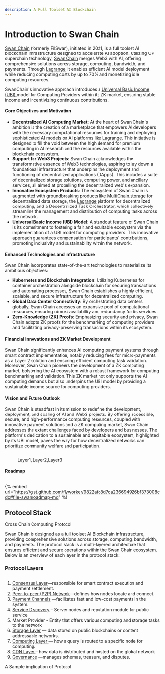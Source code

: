 ```yaml
---
description: A Full Toolset AI Blockchain
---
```


# Introduction to Swan Chain

[Swan Chain](https://www.swanchain.io) (formerly FilSwan), initiated in 2021, is a full toolset AI blockchain infrastructure designed to accelerate AI adoption. Utilizing OP superchain technology, [Swan Chain](https://www.swanchain.io/) merges Web3 with AI, offering comprehensive solutions across storage, computing, bandwidth, and payments. Through [Lagrange](https://lagrange.computer/), it enables efficient AI model deployment while reducing computing costs by up to 70% and monetizing idle computing resources.

SwanChain's innovative approach introduces a [Universal Basic Income (UBI) ](token/swan-universal-basic-income-ubi/)model for Computing Providers within its ZK market, ensuring stable income and incentivizing continuous contributions.

#### Core Objectives and Motivation

* **Decentralized AI Computing Market**: At the heart of Swan Chain's ambition is the creation of a marketplace that empowers AI developers with the necessary computational resources for training and deploying sophisticated AI models on AI platforms like [Lagrange](https://lagrange.computer/). This initiative is designed to fill the void between the high demand for premium computing in AI research and the resources available within the blockchain ecosystem.
* **Support for Web3 Projects**: Swan Chain acknowledges the transformative essence of Web3 technologies, aspiring to lay down a foundational infrastructure that underpins the deployment and functioning of decentralized applications (DApps). This includes a suite of decentralized storage solutions, computing power, and ancillary services, all aimed at propelling the decentralized web's expansion.
* **Innovative Ecosystem Products**: The ecosystem of Swan Chain is augmented with groundbreaking products like[ MultiChain.storage](https://www.multichain.storage) for decentralized data storage, the [Lagrange](https://lagrange.computer/) platform for decentralized computing, and a Decentralized Task Orchestrator, which collectively streamline the management and distribution of computing tasks across the network.
* **Universal Basic Income (UBI) Model**: A standout feature of Swan Chain is its commitment to fostering a fair and equitable ecosystem via the implementation of a UBI model for computing providers. This innovative approach guarantees compensation for participants' contributions, promoting inclusivity and sustainability within the network.

#### Enhanced Technologies and Infrastructure

Swan Chain incorporates state-of-the-art technologies to materialize its ambitious objectives:

* **Kubernetes and Blockchain Integration**: Utilizing Kubernetes for container orchestration alongside blockchain for securing transactions and automating processes, Swan Chain establishes a highly efficient, scalable, and secure infrastructure for decentralized computing.
* **Global Data Center Connectivity**: By orchestrating data centers globally, Swan Chain accesses an expansive pool of computational resources, ensuring utmost availability and redundancy for its services.
* **Zero-Knowledge (ZK) Proofs**: Emphasizing security and privacy, Swan Chain adopts ZK proofs for the benchmarking of computing providers and facilitating privacy-preserving transactions within its ecosystem.

#### Financial Innovations and ZK Market Development

Swan Chain significantly enhances AI computing payment systems through smart contract implementation, notably reducing fees for micro-payments as a Layer 2 solution and ensuring efficient computing task validation. Moreover, Swan Chain pioneers the development of a ZK computing market, bolstering the AI ecosystem with a robust framework for computing benchmarking and validation. This ZK market not only supports the AI computing demands but also underpins the UBI model by providing a sustainable income source for computing providers.

#### Vision and Future Outlook

Swan Chain is steadfast in its mission to redefine the development, deployment, and scaling of AI and Web3 projects. By offering accessible, secure, and high-performance computing resources, coupled with innovative payment solutions and a ZK computing market, Swan Chain addresses the extant challenges faced by developers and businesses. The platform's dedication to a sustainable and equitable ecosystem, highlighted by its UBI model, paves the way for how decentralized networks can prioritize community welfare and participation.

<figure><img src="../.gitbook/assets/image (9).png" alt=""><figcaption><p>Layer1, Layer2,Layer3</p></figcaption></figure>

#### Roadmap

<figure><img src="../.gitbook/assets/roadmap_20240925.png" alt=""><figcaption></figcaption></figure>

{% embed url="https://gist.github.com/flyworker/9822afc8d7ca236694926bf373008cdc#file-swanroadmap-md" %}

## Protocol Stack

Cross Chain Computing Protocol

Swan Chain is designed as a full toolset AI Blockchain infrastructure, providing comprehensive solutions across storage, computing, bandwidth, and payments. The protocol stack is a multi-layered architecture that ensures efficient and secure operations within the Swan Chain ecosystem. Below is an overview of each layer in the protocol stack:

### Protocol Layers <a href="#protocol-layers" id="protocol-layers"></a>

<figure><img src="https://docs.swanchain.io/~gitbook/image?url=https%3A%2F%2F3478205236-files.gitbook.io%2F%7E%2Ffiles%2Fv0%2Fb%2Fgitbook-x-prod.appspot.com%2Fo%2Fspaces%252FcvUWH8GhRCqvKwuN0BGF%252Fuploads%252Fium2XF6W9oavSZkh3Ze7%252Fimage.png%3Falt%3Dmedia%26token%3Db5526658-f740-432a-8c5f-27ef458328a7&#x26;width=768&#x26;dpr=4&#x26;quality=100&#x26;sign=c0b8a498&#x26;sv=1" alt=""><figcaption></figcaption></figure>

1. [Consensus Layer](https://docs.swanchain.io/core-concepts/protocol-stack/cross-chain-contracts)—responsible for smart contract execution and payment settlement.
2. [Peer-to-peer (P2P) Network](https://docs.swanchain.io/core-concepts/protocol-stack/peer-to-peer-p2p-network)—defines how nodes locate and connect.
3. [Payment Channels](https://docs.swanchain.io/core-concepts/protocol-stack/payment-channels) —facilitates fast and low-cost payments in the system.
4. [Service Discovery](https://docs.swanchain.io/core-concepts/protocol-stack/service-discovery) – Server nodes and reputation module for public service
5. [Market Provider](https://docs.swanchain.io/core-concepts/protocol-stack/market-provider) - Entity that offers various computing and storage tasks to the network
6. [Storage Layer](https://docs.swanchain.io/core-concepts/protocol-stack/storage-layer) — data stored on public blockchains or content addressable networks.
7. [Computing Layer ](https://docs.swanchain.io/core-concepts/protocol-stack/computing-layer)— how a query is routed to a specific node for computing.
8. [CDN Layer ](https://docs.swanchain.io/core-concepts/protocol-stack/cdn-layer)– how data is distributed and hosted on the global network
9. [Governance](https://docs.swanchain.io/core-concepts/protocol-stack/token/governance) —manages schemas, treasure, and disputes.

A Sample implication of Protocol

<figure><img src="https://docs.swanchain.io/~gitbook/image?url=https%3A%2F%2Fcontent.gitbook.com%2Fcontent%2FcvUWH8GhRCqvKwuN0BGF%2Fblobs%2FRsqtyApwksWlUQOPFbhe%2Fimage.png&#x26;width=768&#x26;dpr=4&#x26;quality=100&#x26;sign=913d832f&#x26;sv=1" alt=""><figcaption></figcaption></figure>

